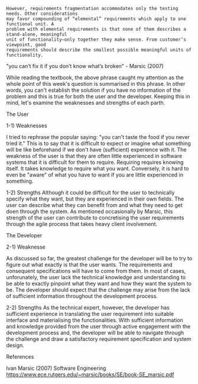
    However, requirements fragmentation accommodates only the testing needs. Other considerations
    may favor compounding of “elemental” requirements which apply to one functional unit. A
    problem with elemental requirements is that none of them describes a stand-alone, meaningful
    unit of functionality—only together they make sense. From customer’s viewpoint, good
    requirements should describe the smallest possible meaningful units of functionality. 



"you can’t fix it if you don’t know what’s broken" - Marsic (2007)

While reading the textbook, the above phrase caught my attention as the whole point of this week's question is summarised in this phrase. 
In other words, you can't establish the solution if you have no information of the problem and this is true for both the user and the developer. 
Keeping this in mind, let's examine the weaknesses and strengths of each parth. 

The User

1-1) Weaknesses
 
I tried to rephrase the popular saying: "you can't taste the food if you never tried it."
This is to say that it is difficult to expect or imagine what something will be like beforehand if we don't have (sufficient) experience with it. 
The weakness of the user is that they are often little experienced in software systems that it is difficult for them to require. 
Requiring requires knowing itself. It takes knowledge to require what you want. Conversely, it is hard to even be "aware" of what you have to want if you are little experienced in something.

1-2) Strengths
Although it could be difficult for the user to technically specify what they want, but they are experienced in their own fields. The user can describe what they can benefit from and what they need to get doen through the system.
As mentioned occasionally by Marsic, this strength of the user can contribute to concretising the user requirements through the agile process that takes heavy client involvement.

The Developer

2-1) Weaknesse

As discussed so far, the greatest challenge for the developer will be to try to figure out what exactly is that the user wants.
The requirements and consequent specifications will have to come from them. 
In most of cases, unforunately, the user lack the technical knowledge and understanding to be able to exactly pinpoint what they want and how they want the system to be. 
The developer should expect that the challenge may arise from the lack of sufficient information throughout the development process.

2-2) Strengths
As the technical expert, however, the developer has sufficient experience in translating the user requirement into suitable interface and materialising the functionalities. 
With sufficient information and knowledge provided from the user through active engagement with the development process and, the developer will be able to navigate through the challenge and draw a satisfactory requirement specification and system design. 



References

Ivan Marsic (2007) Software Engineering https://www.ece.rutgers.edu/~marsic/books/SE/book-SE_marsic.pdf
